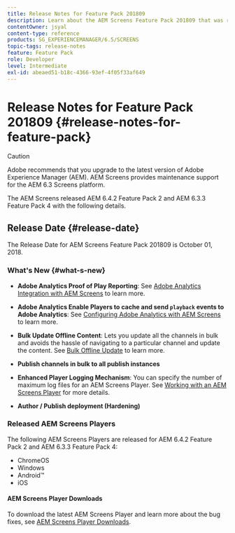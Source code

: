 ```yaml
---
title: Release Notes for Feature Pack 201809
description: Learn about the AEM Screens Feature Pack 201809 that was released on October 01, 2018.
contentOwner: jsyal
content-type: reference
products: SG_EXPERIENCEMANAGER/6.5/SCREENS
topic-tags: release-notes
feature: Feature Pack
role: Developer
level: Intermediate
exl-id: abeaed51-b18c-4366-93ef-4f05f33af649
---
```

# Release Notes for Feature Pack 201809 {#release-notes-for-feature-pack}

>[!CAUTION]
>
>Adobe recommends that you upgrade to the latest version of Adobe Experience Manager (AEM). AEM Screens provides maintenance support for the AEM 6.3 Screens platform.

The AEM Screens released AEM 6.4.2 Feature Pack 2 and AEM 6.3.3 Feature Pack 4 with the following details.

## Release Date {#release-date}

The Release Date for AEM Screens Feature Pack 201809 is October 01, 2018.

### What's New {#what-s-new}

* **Adobe Analytics Proof of Play Reporting**: See [Adobe Analytics Integration with AEM Screens](adobe-analytics-integration-aem-screens.md) to learn more.

* **Adobe Analytics Enable Players to cache and send `playback` events to Adobe Analytics**: See [Configuring Adobe Analytics with AEM Screens](configuring-adobe-analytics-aem-screens.md) to learn more.

* **Bulk Update Offline Content**: Lets you update all the channels in bulk and avoids the hassle of navigating to a particular channel and update the content. See [Bulk Offline Update](bulk-offline-update.md) to learn more.

* **Publish channels in bulk to all publish instances**
* **Enhanced Player Logging Mechanism**: You can specify the number of maximum log files for an AEM Screens Player. See [Working with an AEM Screens Player](working-with-screens-player.md) for more details.

* **Author / Publish deployment (Hardening)**

### Released AEM Screens Players

The following AEM Screens Players are released for AEM 6.4.2 Feature Pack 2 and AEM 6.3.3 Feature Pack 4:

* ChromeOS
* Windows
* Android&trade;
* iOS

#### AEM Screens Player Downloads

To download the latest AEM Screens Player and learn more about the bug fixes, see [AEM Screens Player Downloads](https://download.macromedia.com/screens/).
